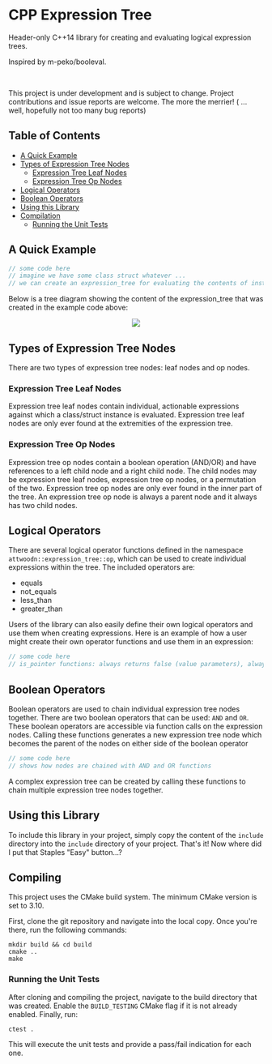 
# CPP Expression Tree

Header-only C++14 library for creating and evaluating logical expression trees. 

Inspired by m-peko/booleval.

<br/>

This project is under development and is subject to change. Project contributions and issue reports are welcome. The more the merrier! 
( ... well, hopefully not too many bug reports)

## Table of Contents

* [A Quick Example](#a-quick-example)
* [Types of Expression Tree Nodes](#types-of-expression-tree-nodes)
    * [Expression Tree Leaf Nodes](#expression-tree-leaf-nodes)
    * [Expression Tree Op Nodes](#expression-tree-op-nodes)
* [Logical Operators](#logical-operators)
* [Boolean Operators](#boolean-operators)
* [Using this Library](#using-this-library)
* [Compilation](#compilation)
    * [Running the Unit Tests](#running-the-unit-tests)

## A Quick Example

```cpp
// some code here
// imagine we have some class struct whatever ...
// we can create an expression_tree for evaluating the contents of instances of this struct class whatever
```

Below is a tree diagram showing the content of the expression_tree that was created in the example code above:

<p align="center">
    <img src="docs/booleval-tree.png"/>
</p>

## Types of Expression Tree Nodes

There are two types of expression tree nodes: leaf nodes and op nodes. 

### Expression Tree Leaf Nodes

Expression tree leaf nodes contain individual, actionable expressions against which a class/struct instance is evaluated. Expression tree leaf nodes are only ever found at the extremities of the expression tree.

### Expression Tree Op Nodes

Expression tree op nodes contain a boolean operation (AND/OR) and have references to a left child node and a right child node. The child nodes may be expression tree leaf nodes, expression tree op nodes, or a permutation of the two. Expression tree op nodes are only ever found in the inner part of the tree. An expression tree op node is always a parent node and it always has two child nodes.

## Logical Operators

There are several logical operator functions defined in the namespace `attwoodn::expression_tree::op`, which can be used to create individual expressions within the tree. The included operators are:
 * equals
 * not_equals
 * less_than
 * greater_than

Users of the library can also easily define their own logical operators and use them when creating expressions. Here is an example of how a user might create their own operator functions and use them in an expression:

```cpp
// some code here
// is_pointer functions: always returns false (value parameters), always returns true (pointer parameters)
```

## Boolean Operators

Boolean operators are used to chain individual expression tree nodes together. There are two boolean operators that can be used: `AND` and `OR`. These boolean operators are accessible via function calls on the expression nodes. Calling these functions generates a new expression tree node which becomes the parent of the nodes on either side of the boolean operator

```cpp
// some code here
// shows how nodes are chained with AND and OR functions
```

A complex expression tree can be created by calling these functions to chain multiple expression tree nodes together.

## Using this Library

To include this library in your project, simply copy the content of the `include` directory into the `include` directory of your project. That's it! Now where did I put that Staples "Easy" button...?

## Compiling

This project uses the CMake build system. The minimum CMake version is set to 3.10.

First, clone the git repository and navigate into the local copy. Once you're there, run the following commands:

```
mkdir build && cd build
cmake ..
make
```

### Running the Unit Tests

After cloning and compiling the project, navigate to the build directory that was created. Enable the `BUILD_TESTING` CMake flag if it is not already enabled. Finally, run:

```
ctest .
```

This will execute the unit tests and provide a pass/fail indication for each one.
